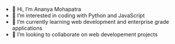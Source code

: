 - 👋 Hi, I’m Ananya Mohapatra
- 👀 I’m interested in coding with Python and JavaScript
- 🌱 I’m currently learning web development and enterprise grade applications
- 💞️ I’m looking to collaborate on web developement projects




<!--- 📫 How to reach me 🛴--->

<!---
oneAnanya/oneAnanya is a ✨ special ✨ repository because its `README.md` (this file) appears on your GitHub profile.
You can click the Preview link to take a look at your changes.
--->
